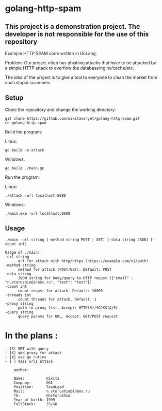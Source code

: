 # golang-http-spam
## This project is a demonstration project. The developer is not responsible for the use of this repository
Example HTTP SPAM code written in GoLang.

Problem: Our project often has phishing attacks that have to be attacked by a simple HTTP attack to overflow the 
database/nginx/cache/etc.

The idea of the project is to give a tool to everyone to clean the market from such stupid scammers

## Setup
Clone the repository and change the working directory:

    git clone https://github.com/nikitavoryet/golang-http-spam.git
    cd golang-http-spam

Build the program:

Linux:

    go build -o attack

Windows:

    go build ./main.go

Run the program:

Linux:

    ./attack -url localhost:8080

Windows:

    ./main.exe -url localhost:8080

## Usage
    ./main -url string [-method string POST | GET] [-data string JSON] [-count int]

    Usage of ./main:
    -url string
          url for attack with http/https (https://example.com/v1/auth)
    -method string
          method for attack (POST/GET). Default: POST
    -data string
          JSON string for body/query to HTTP requst ({"email" : "n.vtorushin@inbox.ru", "test": "test"})
    -count int
          count requst for attack. Default: 10000 
    -threads int
          count threads for attack. Default: 1
    -proxy string
          path to proxy list. Accept: HTTP(S)/SOCKS(4/5)
    -query string
          query params for URL. Accept: GET/POST request
        

# In the plans :
```
- [X] GET with query
- [X] add proxy for attack
- [X] use go rutina
- [ ] mass urls attack
```
```
    author: 

    Name:          Nikita
    Company:       OG1
    Position:      TeamLead
    Mail:          n.vtorushin@inbox.ru
    TG:            @nvtorushin
    Year of birth: 1999
    FullStack:     JS/GO
